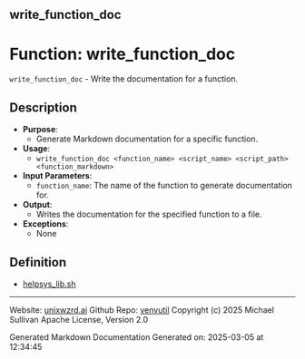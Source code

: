 ## write_function_doc
# Function: write_function_doc
 `write_function_doc` - Write the documentation for a function.
## Description
- **Purpose**:
  - Generate Markdown documentation for a specific function.
- **Usage**: 
  - `write_function_doc <function_name> <script_name> <script_path> <function_markdown>`
- **Input Parameters**: 
  - `function_name`: The name of the function to generate documentation for.
- **Output**: 
  - Writes the documentation for the specified function to a file.
- **Exceptions**: 
  - None

## Definition 

* [helpsys_lib.sh](../helpsys_lib_sh.md)
---

Website: [unixwzrd.ai](https://unixwzrd.ai)
Github Repo: [venvutil](https://github.com/unixwzrd/venvutil)
Copyright (c) 2025 Michael Sullivan
Apache License, Version 2.0

Generated Markdown Documentation
Generated on: 2025-03-05 at 12:34:45
